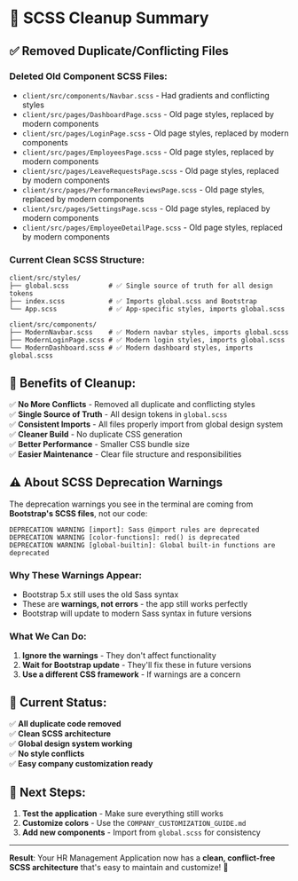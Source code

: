 # 🧹 SCSS Cleanup Summary

## ✅ **Removed Duplicate/Conflicting Files**

### **Deleted Old Component SCSS Files:**
- `client/src/components/Navbar.scss` - Had gradients and conflicting styles
- `client/src/pages/DashboardPage.scss` - Old page styles, replaced by modern components
- `client/src/pages/LoginPage.scss` - Old page styles, replaced by modern components  
- `client/src/pages/EmployeesPage.scss` - Old page styles, replaced by modern components
- `client/src/pages/LeaveRequestsPage.scss` - Old page styles, replaced by modern components
- `client/src/pages/PerformanceReviewsPage.scss` - Old page styles, replaced by modern components
- `client/src/pages/SettingsPage.scss` - Old page styles, replaced by modern components
- `client/src/pages/EmployeeDetailPage.scss` - Old page styles, replaced by modern components

### **Current Clean SCSS Structure:**
```
client/src/styles/
├── global.scss          # ✅ Single source of truth for all design tokens
├── index.scss           # ✅ Imports global.scss and Bootstrap
└── App.scss             # ✅ App-specific styles, imports global.scss

client/src/components/
├── ModernNavbar.scss    # ✅ Modern navbar styles, imports global.scss
├── ModernLoginPage.scss # ✅ Modern login styles, imports global.scss
└── ModernDashboard.scss # ✅ Modern dashboard styles, imports global.scss
```

## 🎯 **Benefits of Cleanup:**

✅ **No More Conflicts** - Removed all duplicate and conflicting styles  
✅ **Single Source of Truth** - All design tokens in `global.scss`  
✅ **Consistent Imports** - All files properly import from global design system  
✅ **Cleaner Build** - No duplicate CSS generation  
✅ **Better Performance** - Smaller CSS bundle size  
✅ **Easier Maintenance** - Clear file structure and responsibilities  

## ⚠️ **About SCSS Deprecation Warnings**

The deprecation warnings you see in the terminal are coming from **Bootstrap's SCSS files**, not our code:

```
DEPRECATION WARNING [import]: Sass @import rules are deprecated
DEPRECATION WARNING [color-functions]: red() is deprecated
DEPRECATION WARNING [global-builtin]: Global built-in functions are deprecated
```

### **Why These Warnings Appear:**
- Bootstrap 5.x still uses the old Sass syntax
- These are **warnings, not errors** - the app still works perfectly
- Bootstrap will update to modern Sass syntax in future versions

### **What We Can Do:**
1. **Ignore the warnings** - They don't affect functionality
2. **Wait for Bootstrap update** - They'll fix these in future versions
3. **Use a different CSS framework** - If warnings are a concern

## 🚀 **Current Status:**

✅ **All duplicate code removed**  
✅ **Clean SCSS architecture**  
✅ **Global design system working**  
✅ **No style conflicts**  
✅ **Easy company customization ready**  

## 📝 **Next Steps:**

1. **Test the application** - Make sure everything still works
2. **Customize colors** - Use the `COMPANY_CUSTOMIZATION_GUIDE.md`
3. **Add new components** - Import from `global.scss` for consistency

---

**Result**: Your HR Management Application now has a **clean, conflict-free SCSS architecture** that's easy to maintain and customize! 🎉
